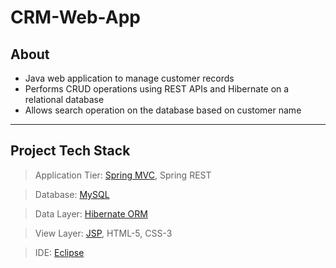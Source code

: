 # CRM-Web-App
## About
- Java web application to manage customer records
- Performs CRUD operations using REST APIs and Hibernate on a relational database
- Allows search operation on the database based on customer name
---
## Project Tech Stack
> Application Tier: [Spring MVC](https://docs.spring.io/spring/docs/current/spring-framework-reference/web.html), Spring REST

> Database: [MySQL](https://dev.mysql.com/doc/refman/en/)

> Data Layer: [Hibernate ORM](https://hibernate.org/orm/)

> View Layer: [JSP](https://docs.oracle.com/javaee/5/tutorial/doc/bnajo.html), HTML-5, CSS-3

> IDE: [Eclipse](https://www.eclipse.org/downloads/)
